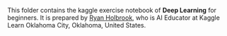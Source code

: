 This folder contains the kaggle exercise notebook of **Deep Learning** for beginners. It is prepared by [Ryan Holbrook](https://www.kaggle.com/ryanholbrook), who is AI Educator at Kaggle Learn Oklahoma City, Oklahoma, United States.
